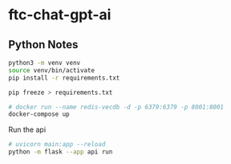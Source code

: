 # ftc-chat-gpt-ai

## Python Notes

```bash
python3 -m venv venv
source venv/bin/activate
pip install -r requirements.txt
```

```bash
pip freeze > requirements.txt
```

```bash
# docker run --name redis-vecdb -d -p 6379:6379 -p 8001:8001 
docker-compose up
```

Run the api
```bash
# uvicorn main:app --reload
python -m flask --app api run
```
